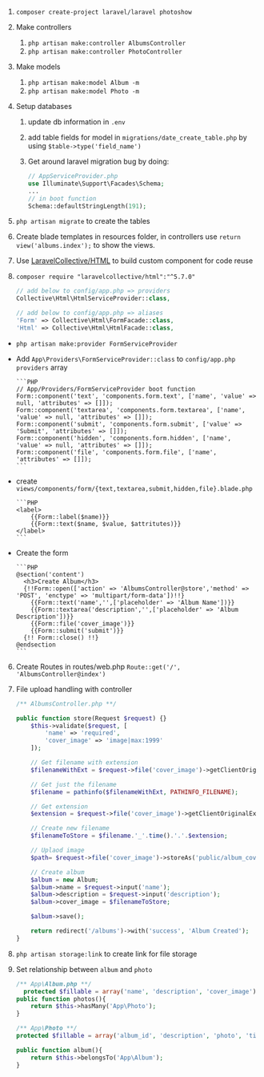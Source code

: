 
1. `composer create-project laravel/laravel photoshow`
2. Make controllers
	1. `php artisan make:controller AlbumsController`
	2. `php artisan make:controller PhotoController`
3. Make models
	1. `php artisan make:model Album -m`
	2. `php artisan make:model Photo -m`
4. Setup databases
	1. update db information in `.env`
	2. add table fields for model in `migrations/date_create_table.php` by using `$table->type('field_name')`
	3. Get around laravel migration bug by doing:

		```PHP
		// AppServiceProvider.php
		use Illuminate\Support\Facades\Schema;
		...
		// in boot function
		Schema::defaultStringLength(191);
		```
  4. `php artisan migrate` to create the tables

5. Create blade templates in resources folder, in controllers use `return view('albums.index');` to show the views.
  1. Use [LaravelCollective/HTML](https://laravelcollective.com/docs/master/html) to build custom component for code reuse
  2. `composer require "laravelcollective/html":"^5.7.0"`
		```PHP
		// add below to config/app.php => providers
		Collective\Html\HtmlServiceProvider::class,

		// add below to config/app.php => aliases
		'Form' => Collective\Html\FormFacade::class,
		'Html' => Collective\Html\HtmlFacade::class,
		```
  * `php artisan make:provider FormServiceProvider`
  * Add `App\Providers\FormServiceProvider::class` to `config/app.php providers` array

		```PHP
		// App/Providers/FormServiceProvider boot function
		Form::component('text', 'components.form.text', ['name', 'value' => null, 'attributes' => []]);
		Form::component('textarea', 'components.form.textarea', ['name', 'value' => null, 'attributes' => []]);
		Form::component('submit', 'components.form.submit', ['value' => 'Submit', 'attributes' => []]);
		Form::component('hidden', 'components.form.hidden', ['name', 'value' => null, 'attributes' => []]);
		Form::component('file', 'components.form.file', ['name',  'attributes' => []]);
		```

  * create `views/components/form/{text,textarea,submit,hidden,file}.blade.php`

		```PHP
		<label>
			{{Form::label($name)}}
			{{Form::text($name, $value, $attritutes)}}
		</label>
		```
  * Create the form

		```PHP
		@section('content')
		  <h3>Create Album</h3>
		  {!!Form::open(['action' => 'AlbumsController@store','method' => 'POST', 'enctype' => 'multipart/form-data'])!!}
		    {{Form::text('name','',['placeholder' => 'Album Name'])}}
		    {{Form::textarea('description','',['placeholder' => 'Album Description'])}}
		    {{Form::file('cover_image')}}
		    {{Form::submit('submit')}}
		  {!! Form::close() !!}
		@endsection
		```

6. Create Routes in routes/web.php `Route::get('/', 'AlbumsController@index')`

7. File upload handling with controller
	```PHP
	/** AlbumsController.php **/

	public function store(Request $request) {}
		$this->validate($request, [
			'name' => 'required',
			'cover_image' => 'image|max:1999'
		]);

		// Get filename with extension
		$filenameWithExt = $request->file('cover_image')->getClientOriginalName();

		// Get just the filename
		$filename = pathinfo($filenameWithExt, PATHINFO_FILENAME);

		// Get extension
		$extension = $request->file('cover_image')->getClientOriginalExtension();

		// Create new filename
		$filenameToStore = $filename.'_'.time().'.'.$extension;

		// Uplaod image
		$path= $request->file('cover_image')->storeAs('public/album_covers', $filenameToStore);

		// Create album
		$album = new Album;
		$album->name = $request->input('name');
		$album->description = $request->input('description');
		$album->cover_image = $filenameToStore;

		$album->save();

		return redirect('/albums')->with('success', 'Album Created');
	}
	```

8. `php artisan storage:link` to create link for file storage
9. Set relationship between `album` and `photo`
	```php
	/** App\Album.php **/
	  protected $fillable = array('name', 'description', 'cover_image');
	public function photos(){
		return $this->hasMany('App\Photo');
	}

	/** App\Photo **/
	protected $fillable = array('album_id', 'description', 'photo', 'title', 'size');

	public function album(){
		return $this->belongsTo('App\Album');
	}
	```
